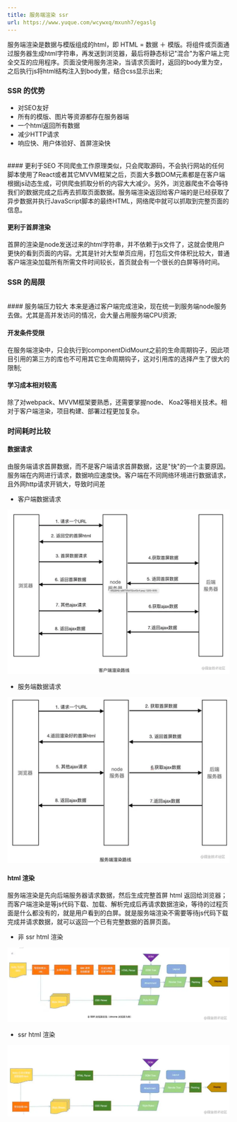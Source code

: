 ```yaml
---
title: 服务端渲染 ssr
url: https://www.yuque.com/wcywxq/mxunh7/egaslg
---
```


服务端渲染是数据与模版组成的html，即 HTML = 数据 ＋ 模版。将组件或页面通过服务器生成html字符串，再发送到浏览器，最后将静态标记"混合"为客户端上完全交互的应用程序。页面没使用服务渲染，当请求页面时，返回的body里为空，之后执行js将html结构注入到body里，结合css显示出来;

<a name="m4LUC"></a>

### SSR 的优势

- 对SEO友好
- 所有的模版、图片等资源都存在服务器端
- 一个html返回所有数据
- 减少HTTP请求
- 响应快、用户体验好、首屏渲染快

<br />
<a name="njBg6"></a>
#### 更利于SEO
不同爬虫工作原理类似，只会爬取源码，不会执行网站的任何脚本使用了React或者其它MVVM框架之后，页面大多数DOM元素都是在客户端根据js动态生成，可供爬虫抓取分析的内容大大减少。另外，浏览器爬虫不会等待我们的数据完成之后再去抓取页面数据。服务端渲染返回给客户端的是已经获取了异步数据并执行JavaScript脚本的最终HTML，网络爬中就可以抓取到完整页面的信息。

<a name="sddyG"></a>

#### 更利于首屏渲染

首屏的渲染是node发送过来的html字符串，并不依赖于js文件了，这就会使用户更快的看到页面的内容。尤其是针对大型单页应用，打包后文件体积比较大，普通客户端渲染加载所有所需文件时间较长，首页就会有一个很长的白屏等待时间。

<a name="Ybbwe"></a>

### SSR 的局限

<br />
<a name="g7IqI"></a>
#### 服务端压力较大
本来是通过客户端完成渲染，现在统一到服务端node服务去做。尤其是高并发访问的情况，会大量占用服务端CPU资源;

<a name="bG2St"></a>

#### 开发条件受限

在服务端渲染中，只会执行到componentDidMount之前的生命周期钩子，因此项目引用的第三方的库也不可用其它生命周期钩子，这对引用库的选择产生了很大的限制;

<a name="gf8Mc"></a>

#### 学习成本相对较高

除了对webpack、MVVM框架要熟悉，还需要掌握node、 Koa2等相关技术。相对于客户端渲染，项目构建、部署过程更加复杂。

<a name="OOt5z"></a>

### 时间耗时比较

<a name="KLLoX"></a>

#### 数据请求

由服务端请求首屏数据，而不是客户端请求首屏数据，这是"快"的一个主要原因。服务端在内网进行请求，数据响应速度快。客户端在不同网络环境进行数据请求，且外网http请求开销大，导致时间差

- 客户端数据请求

![image.png](../../assets/egaslg/1647784581274-cf1fcb04-07fb-486e-a598-0fd9e3f0306f.png)

- 服务端数据请求

![image.png](../../assets/egaslg/1647784599050-967bca4f-7605-4e0f-99f6-cd696ddc981e.png) <a name="DpCwL"></a>

#### html 渲染

服务端渲染是先向后端服务器请求数据，然后生成完整首屏 html 返回给浏览器；而客户端渲染是等js代码下载、加载、解析完成后再请求数据渲染，等待的过程页面是什么都没有的，就是用户看到的白屏。就是服务端渲染不需要等待js代码下载完成并请求数据，就可以返回一个已有完整数据的首屏页面。

- 非 ssr html 渲染

![image.png](../../assets/egaslg/1647784617829-ae361040-bfdc-41f7-a987-96a67f7fb08f.png)

- ssr html 渲染

![image.png](../../assets/egaslg/1647784627431-577b8839-14bc-418a-ae2f-7f9a7b84ecfa.png)
